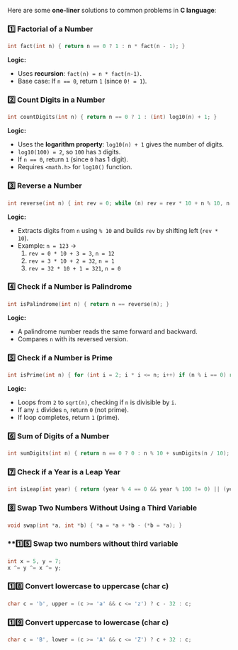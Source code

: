 
Here are some **one-liner** solutions to common problems in **C language**:

### **1️⃣ Factorial of a Number**

```c
int fact(int n) { return n == 0 ? 1 : n * fact(n - 1); }
```

**Logic:**

- Uses **recursion**: `fact(n) = n * fact(n-1)`.
- Base case: If `n == 0`, return `1` (since `0! = 1`).


### **2️⃣ Count Digits in a Number**

```c
int countDigits(int n) { return n == 0 ? 1 : (int) log10(n) + 1; }
```

**Logic:**

- Uses the **logarithm property**: `log10(n) + 1` gives the number of digits.
- `log10(100) = 2`, so `100` has `3` digits.
- If `n == 0`, return `1` (since `0` has 1 digit).
- Requires `<math.h>` for `log10()` function.


### **3️⃣ Reverse a Number**

```c
int reverse(int n) { int rev = 0; while (n) rev = rev * 10 + n % 10, n /= 10; return rev; }
```

**Logic:**

- Extracts digits from `n` using `% 10` and builds `rev` by shifting left (`rev * 10`).
- Example: `n = 123` →
    1. `rev = 0 * 10 + 3 = 3`, `n = 12`
    2. `rev = 3 * 10 + 2 = 32`, `n = 1`
    3. `rev = 32 * 10 + 1 = 321`, `n = 0`


### **4️⃣ Check if a Number is Palindrome**

```c
int isPalindrome(int n) { return n == reverse(n); }
```

**Logic:**

- A palindrome number reads the same forward and backward.
- Compares `n` with its reversed version.


### **5️⃣ Check if a Number is Prime**

```c
int isPrime(int n) { for (int i = 2; i * i <= n; i++) if (n % i == 0) return 0; return n > 1; }
```

**Logic:**

- Loops from `2` to `sqrt(n)`, checking if `n` is divisible by `i`.
- If any `i` divides `n`, return `0` (not prime).
- If loop completes, return `1` (prime).



### **6️⃣ Sum of Digits of a Number**

```c
int sumDigits(int n) { return n == 0 ? 0 : n % 10 + sumDigits(n / 10); }
```

### **7️⃣ Check if a Year is a Leap Year**

```c
int isLeap(int year) { return (year % 4 == 0 && year % 100 != 0) || (year % 400 == 0); }
```

### **8️⃣ Swap Two Numbers Without Using a Third Variable**

```c
void swap(int *a, int *b) { *a = *a + *b - (*b = *a); }
```

### **1️⃣5️⃣ Swap two numbers without third variable

```c
int x = 5, y = 7;
x ^= y ^= x ^= y;
```

### **1️⃣8️⃣ Convert lowercase to uppercase (char c)**

```c
char c = 'b', upper = (c >= 'a' && c <= 'z') ? c - 32 : c;
```

### **1️⃣9️⃣ Convert uppercase to lowercase (char c)**

```c
char c = 'B', lower = (c >= 'A' && c <= 'Z') ? c + 32 : c;
```

